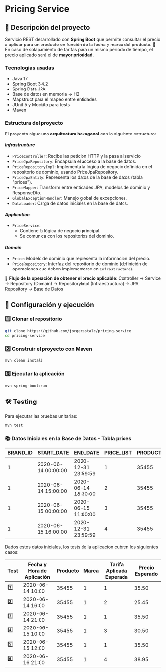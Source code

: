 # Pricing Service

## 📖 Descripción del proyecto

Servicio REST desarrollado con **Spring Boot** que permite consultar el precio a aplicar para un producto en función de la fecha y marca del producto.
📌 En caso de solapamiento de tarifas para un mismo periodo de tiempo, el precio aplicado será el de **mayor prioridad**.

### Tecnologias usadas
- Java 17
- Spring Boot 3.4.2
- Spring Data JPA
- Base de datos en memoria -> H2
- Mapstruct para el mapeo entre entidades
- JUnit 5 y Mockito para tests
- Maven
  
### Estructura del proyecto

El proyecto sigue una **arquitectura hexagonal** con la siguiente estructura:

#### *Infrastructure*
- `PriceController`: Recibe las petición HTTP y la pasa al servicio
- `PriceJpaRepository`: Encapsula el acceso a la base de datos.
- `PriceRepositoryImpl`: Implementa la lógica de negocio definida en el repositorio de dominio, usando PriceJpaRepository.
- `PriceJpaEntity`: Representa los datos de la base de datos (tabla "prices").
- `PriceMapper`: Transform entre entidades JPA, modelos de dominio y ResponseDto.
- `GlobalExceptionHandler`: Manejo global de excepciones.
- `DataLoader`: Carga de datos iniciales en la base de datos.
  
#### *Application* 
- `PriceService`:
    + Contiene la lógica de negocio principal.
    + Se comunica con los repositorios del dominio.
      
#### *Domain*
- `Price`: Modelo de dominio que representa la información del precio.
- `PriceRepository`: Interfaz del repositorio de dominio (definición de operaciones que deben implementarse en `Infrastructure`).
  
📌 **Flujo de la operación de obtener el precio aplicable**:
Controller -> Service -> Repository (Domain) -> RepositoryImpl (Infraestructura) -> JPA Repository -> Base de Datos

## 🔧 Configuración y ejecución

### 1️⃣ Clonar el repositorio
```sh
git clone https://github.com/jorgecastalc/pricing-service
cd pricing-service
```
### 2️⃣ Construir el proyecto con Maven
```sh
mvn clean install
```
### 3️⃣ Ejecutar la aplicación
```sh
mvn spring-boot:run
```

## 🛠 Testing
Para ejecutar las pruebas unitarias:
```sh
mvn test
```

### 📚 Datos Iniciales en la Base de Datos - Tabla prices

| BRAND_ID | START_DATE          | END_DATE            | PRICE_LIST | PRODUCT_ID | PRIORITY | PRICE  | CURR     |
|----------|---------------------|---------------------|------------|------------|----------|--------|----------|
| 1        | 2020-06-14 00:00:00 | 2020-12-31 23:59:59 | 1          | 35455      | 0        | 35.50  | EUR      |
| 1        | 2020-06-14 15:00:00 | 2020-06-14 18:30:00 | 2          | 35455      | 1        | 25.45  | EUR      |
| 1        | 2020-06-15 00:00:00 | 2020-06-15 11:00:00 | 3          | 35455      | 1        | 30.50  | EUR      |
| 1        | 2020-06-15 16:00:00 | 2020-12-31 23:59:59 | 4          | 35455      | 1        | 38.95  | EUR      |

Dados estos datos iniciales, los tests de la aplicacion cubren los siguientes casos:

| Test   | Fecha y Hora de Aplicación | Producto | Marca | Tarifa Aplicada Esperada | Precio Esperado |
|--------|----------------------------|----------|-------|--------------------------|-----------------|
| 1️⃣    | 2020-06-14 10:00           | 35455    | 1     | 1                         | 35.50          |
| 2️⃣    | 2020-06-14 16:00           | 35455    | 1     | 2                         | 25.45          |
| 3️⃣    | 2020-06-14 21:00           | 35455    | 1     | 1                         | 35.50          |
| 4️⃣    | 2020-06-15 10:00           | 35455    | 1     | 3                         | 30.50          |
| 5️⃣    | 2020-06-15 12:00           | 35455    | 1     | 1                         | 35.50          |
| 6️⃣    | 2020-06-16 21:00           | 35455    | 1     | 4                         | 38.95          |
